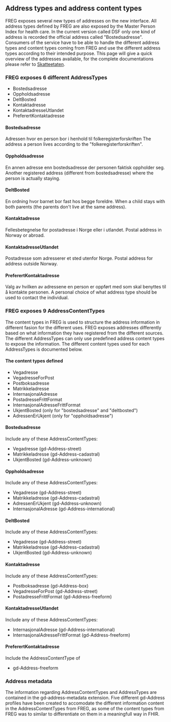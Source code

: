 ## Address types and address content types

FREG exposes several new types of addresses on the new interface. All address types defined by FREG are also exposed by the Master Person Index for health care. In the current version called DSF only one kind of address is recorded the official address called "Bostedsadresse". Consumers of the service have to be able to handle the different address types and content types coming from FREG and use the different address types according to their intended purpose. This page will give a quick overview of the addresses available, for the complete documentations please refer to [Skatteetaten](https://skatteetaten.github.io/folkeregisteret-api-dokumentasjon/informasjonsmodell/).

### FREG exposes 6 different AddressTypes

- Bostedsadresse 
- Oppholdsadresse 
- DeltBosted 
- Kontaktadresse 
- KontaktadresseUtlandet 
- PreferertKontaktadresse

#### Bostedsadresse
Adressen hvor en person bor i henhold til folkeregisterforskriften
The address a person lives according to the "folkeregisterforskriften".

#### Oppholdsadresse
En annen adresse enn bostedsadresse der personen faktisk oppholder seg.
Another registered address (different from bostedsadresse) where the person is actually staying.

#### DeltBosted
En ordning hvor barnet bor fast hos begge foreldre.
When a child stays with both parents (the parents don't live at the same address).

#### Kontaktadresse
Fellesbetegnelse for postadresse i Norge eller i utlandet.
Postal address in Norway or abroad.

#### KontaktadresseUtlandet
Postadresse som adresserer et sted utenfor Norge.
Postal address for address outside Norway.

#### PreferertKontaktadresse
Valg av hvilken av adressene en person er oppført med som skal benyttes til å
kontakte personen.
A personal choice of what address type should be used to contact the individual.

### FREG exposes 9 AddressContentTypes

The content types in FREG is used to structure the address information in different fasion for the different uses. FREG exposes addresses differently based on what information they have registered from the different sources. The different AddressTypes can only use predefined address content types to expose the information. The different content types used for each AddressTypes is documented below.

#### The content types defined

- Vegadresse
- VegadresseForPost
- Postboksadresse
- Matrikkeladresse
- InternasjonalAdresse
- PostadresseFrittFormat
- InternasjonalAdresseFrittFormat
- UkjentBosted (only for "bostedsadresse" and "deltbosted")
- AdressenErUkjent (only for "oppholdsadresse")

#### Bostedsadresse
Include any of these AddressContentTypes:
- Vegadresse (gd-Address-street)
- Matrikkeladresse (gd-Address-cadastral)
- UkjentBosted (gd-Address-unknown)

#### Oppholdsadresse
Include any of these AddressContentTypes:
- Vegadresse (gd-Address-street)
- Matrikkeladresse (gd-Address-cadastral)
- AdressenErUkjent (gd-Address-unknown)
- InternasjonalAdresse (gd-Address-international)

#### DeltBosted
Include any of these AddressContentTypes:
- Vegadresse (gd-Address-street)
- Matrikkeladresse (gd-Address-cadastral)
- UkjentBosted (gd-Address-unknown)

#### Kontaktadresse
Include any of these AddressContentTypes:
- Postboksadresse (gd-Address-box)
- VegadresseForPost (gd-Address-street)
- PostadresseFrittFormat (gd-Address-freeform)

#### KontaktadresseUtlandet
Include any of these AddressContentTypes:
- InternasjonalAdresse (gd-Address-international)
- InternasjonalAdresseFrittFormat (gd-Address-freeform)

#### PreferertKontaktadresse
Include the AddressContentType of
- gd-Address-freeform

### Address metadata

The information regarding AddressContentTypes and AddressTypes  are contained in the gd-address-metadata extension. Five different gd-Address profiles have been created to accomodate the different information content in the AddressContentTypes from FREG, as some of the content types from FREG was to similar to differentiate on them in a meaningfull way in FHIR.